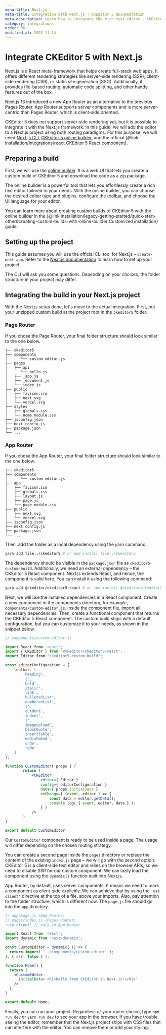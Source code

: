 ```yaml
---
menu-title: Next.js
meta-title: Integration with Next.js | CKEditor 5 documentation
meta-description: Learn how to integrate the rich text editor - CKEditor 5 - with the Next.js framework using the App Router or Pages Router routing strategies.
category: integrations
order: 35
modified_at: 2023-11-14
---
```


# Integrate CKEditor 5 with Next.js

Next.js is a React meta-framework that helps create full-stack web apps. It offers different rendering strategies like server-side rendering (SSR), client-side rendering (CSR), or static site generation (SSG). Additionally, it provides file-based routing, automatic code splitting, and other handy features out of the box.

Next.js 13 introduced a new App Router as an alternative to the previous Pages Router. App Router supports server components and is more server-centric than Pages Router, which is client-side oriented.

CKEditor&nbsp;5 does not support server-side rendering yet, but it is possible to integrate it with the Next.js framework. In this guide, we will add the editor to a Next.js project using both routing paradigms. For this purpose, we will need [Next.js CLI](https://nextjs.org/docs/pages/api-reference/create-next-app), [CKEditor&nbsp;5 online builder](https://ckeditor.com/ckeditor-5/online-builder/), and the official {@link installation/integrations/react CKEditor&nbsp;5 React component}.

## Preparing a build

First, we will use the [online builder](https://ckeditor.com/ckeditor-5/online-builder/). It is a web UI that lets you create a custom build of CKEditor&nbsp;5 and download the code as a zip package.

The online builder is a powerful tool that lets you effortlessly create a rich text editor tailored to your needs. With the online builder, you can choose the desired editor type and plugins, configure the toolbar, and choose the UI language for your editor.

You can learn more about creating custom builds of CKEditor&nbsp;5 with the online builder in the {@link installation/legacy-getting-started/quick-start-other#creating-custom-builds-with-online-builder Customized installation} guide.

## Setting up the project

This guide assumes you will use the official CLI tool for Next.js &ndash; `create-next-app`. Refer to the [Next.js documentation](https://nextjs.org/docs/pages/api-reference/create-next-app) to learn how to set up your project.

The CLI will ask you some questions. Depending on your choices, the folder structure in your project may differ.

## Integrating the build in your Next.js project

With the Next.js setup done, let's move to the actual integration. First, put your unzipped custom build at the project root in the `ckeditor5` folder.

### Page Router

If you chose the Page Router, your final folder structure should look similar to the one below.

```plain
├── ckeditor5
├── components
│      └── custom-editor.js
├── pages
│   ├── api
│      └── hello.js
│   ├── _app.js
│   ├── _document.js
│   └── index.js
├── public
│   ├── favicon.ico
│   ├── next.svg
│   └── vercel.svg
├── styles
│   ├── globals.css
│   └── Home.module.css
├── jsconfig.json
├── next.config.js
├── package.json
└── ...
```

### App Router

If you chose the App Router, your final folder structure should look similar to the one below.

```plain
├── ckeditor5
├── components
│      └── custom-editor.js
├── app
│   ├── favicon.ico
│   ├── globals.css
│   ├── layout.js
│   ├── page.js
│   └── page.module.css
├── public
│   ├── next.svg
│   └── vercel.svg
├── jsconfig.json
├── next.config.js
├── package.json
└── ...
```

Then, add the folder as a local dependency using the yarn command:

```bash
yarn add file:./ckeditor5 # or npm install file:./ckeditor5
```

The dependency should be visible in the `package.json` file as `ckeditor5-custom-build`. Additionally, we need an external dependency &ndash; the CKEditor&nbsp;5 React component. Next.js extends React, and hence, the component is valid here. You can install it using the following command:

```bash
yarn add @ckeditor/ckeditor5-react # or npm install @ckeditor/ckeditor5-react
```

Next, we will use the installed dependencies in a React component. Create a new component in the components directory, for example, `components/custom-editor.js`. Inside the component file, import all necessary dependencies. Then, create a functional component that returns the CKEditor&nbsp;5 React component. The custom build ships with a default configuration, but you can customize it to your needs, as shown in the snippet below.

```jsx
// components/custom-editor.js

import React from 'react';
import { CKEditor } from "@ckeditor/ckeditor5-react";
import Editor from "ckeditor5-custom-build";

const editorConfiguration = {
    toolbar: [
        'heading',
        '|',
        'bold',
        'italic',
        'link',
        'bulletedList',
        'numberedList',
        '|',
        'outdent',
        'indent',
        '|',
        'imageUpload',
        'blockQuote',
        'insertTable',
        'mediaEmbed',
        'undo',
        'redo'
    ]
};

function CustomEditor( props ) {
		return (
			<CKEditor
				editor={ Editor }
				config={ editorConfiguration }
				data={ props.initialData }
				onChange={ (event, editor ) => {
					const data = editor.getData();
					console.log( { event, editor, data } );
				} }
			/>
		)
}

export default CustomEditor;
```

Our `CustomEditor` component is ready to be used inside a page. The usage will differ depending on the chosen routing strategy.

You can create a second page inside the `pages` directory or replace the content of the existing `index.js` page &ndash; we will go with the second option. CKEditor&nbsp;5 is a client-side text editor and relies on the browser APIs, so we need to disable SSR for our custom component. We can lazily load the component using the `dynamic()` function built into Next.js.

App Router, by default, uses server components. It means we need to mark a component as client-side explicitly. We can achieve that by using the `'use client'` directive at the top of a file, above your imports. Also, pay attention to the folder structure, which is different now. The `page.js` file should go into the `app` directory.

```jsx
// app/page.js (App Router)
// pages/index.js (Pages Router)
'use client' // only in App Router

import React from 'react';
import dynamic from 'next/dynamic';

const CustomEditor = dynamic( () => {
  return import( '../components/custom-editor' );
}, { ssr: false } );

function Home() {
  return (
    <CustomEditor 
      initialData='<h1>Hello from CKEditor in Next.js!</h1>'
    />
  );
}

export default Home;
```

Finally, you can run your project. Regardless of your router choice, type `npm run dev` or `yarn run dev` to see your app in the browser. If you have trouble seeing the editor, remember that the Next.js project ships with CSS files that can interfere with the editor. You can remove them or add your styling.
